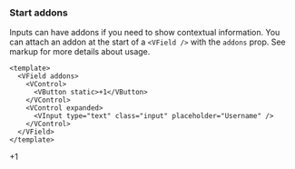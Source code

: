 ### Start addons

Inputs can have addons if you need to show contextual information.
You can attach an addon at the start of a `<VField />` with the `addons`
prop. See markup for more details about usage.

<!--code-->

```vue
<template>
  <VField addons>
    <VControl>
      <VButton static>+1</VButton>
    </VControl>
    <VControl expanded>
      <VInput type="text" class="input" placeholder="Username" />
    </VControl>
  </VField>
</template>
```

<!--/code-->

<!--example-->

<VField addons>
  <VControl>
    <VButton static>+1</VButton>
  </VControl>
  <VControl expanded>
    <VInput type="text" class="input" placeholder="Username" />
  </VControl>
</VField>

<!--/example-->

